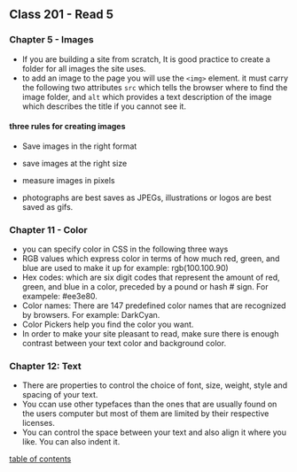 ## Class 201 - Read 5

### Chapter 5 - Images

- If you are building a site from scratch, It is good practice to create a folder for all images the site uses.
- to add an image to the page you will use the `<img>` element. it must carry the following two attributes `src`  which tells the browser where to find the image folder, and `alt` which provides a text description of the image which describes the title if you cannot see it.

#### three rules for creating images
- Save images in the right format
- save images at the right size
- measure images in pixels

- photographs are best saves as JPEGs, illustrations or logos are best saved as gifs.

### Chapter 11 - Color

- you can specify color in CSS in the following three ways
- RGB values which express color in terms of how much red, green, and blue are used to make it up for example: rgb(100.100.90)
- Hex codes: which are six digit codes that represent the amount of red, green, and blue in a color, preceded by a pound or hash # sign. For exampele: #ee3e80.
- Color names: There are 147 predefined color names that are recognized by browsers. For example: DarkCyan.
- Color Pickers help you find the color you want.
- In order to make your site pleasant to read, make sure there is enough contrast between your text color and background color.


### Chapter 12: Text

- There are properties to control the choice of font, size, weight, style and spacing of your text.
- You ccan use other typefaces than the ones that are usually found on the users computer but most of them are limited by their respective licenses.
- You can control the space between your text and also align it where you like. You can also indent it.


[table of contents](https://andrewliming.github.io/reading-notes/)